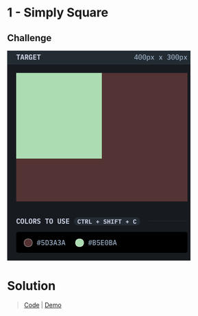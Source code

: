 # 1 - Simply Square

## Challenge

![Simply Square](./simply-square.png)

# Solution

> [Code](https://github.com/npranto/cssbattle/tree/main/battle-1/simply-square/index.html) |
> [Demo](https://npranto.github.io/cssbattle/battle-1/simply-square/)
